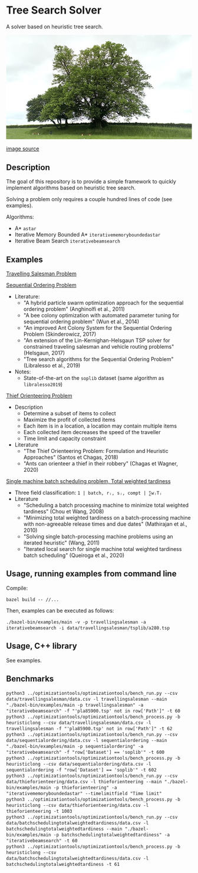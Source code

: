 # Tree Search Solver

A solver based on heuristic tree search.

![treesearch](img/treesearch.jpg?raw=true "treesearch")

[image source](https://commons.wikimedia.org/wiki/File:Saint-L%C3%A9ger-l%C3%A8s-Domart,arbre_de_la_croix_Notre-Dame_14.jpg)

## Description

The goal of this repository is to provide a simple framework to quickly implement algorithms based on heuristic tree search.

Solving a problem only requires a couple hundred lines of code (see examples).

Algorithms:
* A\* `astar`
* Iterative Memory Bounded A\* `iterativememoryboundedastar`
* Iterative Beam Search `iterativebeamsearch`

## Examples

[Travelling Salesman Problem](examples/travellingsalesman.hpp)

[Sequential Ordering Problem](examples/sequentialordering.hpp)
* Literature:
  * "A hybrid particle swarm optimization approach for the sequential ordering problem" (Anghinolfi et al., 2011)
  * "A bee colony optimization with automated parameter tuning for sequential ordering problem" (Wun et al., 2014)
  * "An improved Ant Colony System for the Sequential Ordering Problem (Skinderowicz, 2017)
  * "An extension of the Lin-Kernighan-Helsgaun TSP solver for constrained traveling salesman and vehicle routing problems" (Helsgaun, 2017)
  * "Tree search algorithms for the Sequential Ordering Problem" (Libralesso et al., 2019)
* Notes:
  * State-of-the-art on the `soplib` dataset (same algorithm as `libralesso2019`)

[Thief Orienteering Problem](examples/thieforienteering.hpp)
* Description
  * Determine a subset of items to collect
  * Maximize the profit of collected items
  * Each item is in a location, a location may contain multiple items
  * Each collected item decreases the speed of the traveller
  * Time limit and capacity constraint
* Literature
  * "The Thief Orienteering Problem: Formulation and Heuristic Approaches" (Santos et Chagas, 2018)
  * "Ants can orienteer a thief in their robbery" (Chagas et Wagner, 2020)

[Single machine batch scheduling problem, Total weighted tardiness](examples/batchschedulingtotalweightedtardiness.hpp)
* Three field classification: `1 | batch, rⱼ, sⱼ, compt | ∑wⱼTⱼ`
* Literature
  * "Scheduling a batch processing machine to minimize total weighted tardiness" (Chou et Wang, 2008)
  * "Minimizing total weighted tardiness on a batch-processing machine with non-agreeable release times and due dates" (Mathirajan et al., 2010)
  * "Solving single batch-processing machine problems using an iterated heuristic" (Wang, 2011)
  * "Iterated local search for single machine total weighted tardiness batch scheduling" (Queiroga et al., 2020)

## Usage, running examples from command line

Compile:
```shell
bazel build -- //...
```

Then, examples can be executed as follows:
```shell
./bazel-bin/examples/main -v -p travellingsalesman -a iterativebeamsearch -i data/travellingsalesman/tsplib/a280.tsp
```

## Usage, C++ library

See examples.

## Benchmarks

```
python3 ../optimizationtools/optimizationtools/bench_run.py --csv data/travellingsalesman/data.csv -l travellingsalesman --main "./bazel-bin/examples/main -p travellingsalesman" -a "iterativebeamsearch" -f "'pla85900.tsp' not in row['Path']" -t 60
python3 ../optimizationtools/optimizationtools/bench_process.py -b heuristiclong --csv data/travellingsalesman/data.csv -l travellingsalesman -f "'pla85900.tsp' not in row['Path']" -t 62
python3 ../optimizationtools/optimizationtools/bench_run.py --csv data/sequentialordering/data.csv -l sequentialordering --main "./bazel-bin/examples/main -p sequentialordering" -a "iterativebeamsearch" -f "row['Dataset'] == 'soplib'" -t 600
python3 ../optimizationtools/optimizationtools/bench_process.py -b heuristiclong --csv data/sequentialordering/data.csv -l sequentialordering -f "row['Dataset'] == 'soplib'" -t 602
python3 ../optimizationtools/optimizationtools/bench_run.py --csv data/thieforienteering/data.csv -l thieforienteering --main "./bazel-bin/examples/main -p thieforienteering" -a "iterativememoryboundedastar" --timelimitfield "Time limit"
python3 ../optimizationtools/optimizationtools/bench_process.py -b heuristiclong --csv data/thieforienteering/data.csv -l thieforienteering -t 1003
python3 ../optimizationtools/optimizationtools/bench_run.py --csv data/batchschedulingtotalweightedtardiness/data.csv -l batchschedulingtotalweightedtardiness --main "./bazel-bin/examples/main -p batchschedulingtotalweightedtardiness" -a "iterativebeamsearch" -t 60
python3 ../optimizationtools/optimizationtools/bench_process.py -b heuristiclong --csv data/batchschedulingtotalweightedtardiness/data.csv -l batchschedulingtotalweightedtardiness -t 61
```

